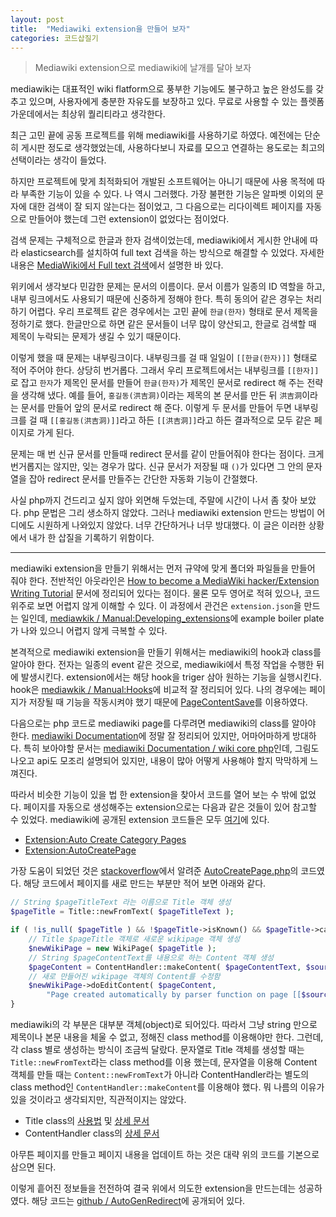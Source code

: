 ```yaml
---
layout: post
title:  "Mediawiki extension을 만들어 보자"
categories: 코드삽질기
---
```


> Mediawiki extension으로 mediawiki에 날개를 달아 보자

mediawiki는 대표적인 wiki flatform으로 풍부한 기능에도 불구하고 높은 완성도를 갖추고 있으며, 사용자에게 충분한 자유도를 보장하고 있다. 무료로 사용할 수 있는 플렛폼 가운데에서는 최상위 퀄리티라고 생각한다.

최근 고민 끝에 공동 프로젝트를 위해 mediawiki를 사용하기로 하였다. 예전에는 단순히 게시판 정도로 생각했었는데, 사용하다보니 자료를 모으고 연결하는 용도로는 최고의 선택이라는 생각이 들었다.

하지만 프로젝트에 맞게 최적화되어 개발된 소프트웨어는 아니기 때문에 사용 목적에 따라 부족한 기능이 있을 수 있다. 나 역시 그러했다. 가장 불편한 기능은 알파벳 이외의 문자에 대한 검색이 잘 되지 않는다는 점이었고, 그 다음으로는 리다이렉트 페이지를 자동으로 만들어야 했는데 그런 extension이 없었다는 점이었다.

검색 문제는 구체적으로 한글과 한자 검색이었는데, mediawiki에서 게시한 안내에 따라 elasticsearch를 설치하여 full text 검색을 하는 방식으로 해결할 수 있었다. 자세한 내용은 [MediaWiki에서 Full text 검색](https://pinedance.github.io/blog/2018/08/07/full-text-search-on-mediawiki-with-cirrussearch-and-elasticsearch)에서 설명한 바 있다.

위키에서 생각보다 민감한 문제는 문서의 이름이다. 문서 이름가 일종의 ID 역할을 하고, 내부 링크에서도 사용되기 때문에 신중하게 정해야 한다. 특히 동의어 같은 경우는 처리하기 어렵다. 우리 프로젝트 같은 경우에서는 고민 끝에 `한글(한자)` 형태로 문서 제목을 정하기로 했다. 한글만으로 하면 같은 문서들이 너무 많이 양산되고, 한글로 검색할 때 제목이 누락되는 문제가 생길 수 있기 때문이다.

이렇게 했을 때 문제는 내부링크이다. 내부링크를 걸 때 일일이 `[[한글(한자)]]` 형태로 적어 주어야 한다. 상당히 번거롭다. 그래서 우리 프로젝트에서는 내부링크를 `[[한자]]`로 잡고 `한자`가 제목인 문서를 만들어 `한글(한자)`가 제목인 문서로 redirect 해 주는 전략을 생각해 냈다. 예를 들어, `홍길동(洪吉洞)`이라는 제목의 본 문서를 만든 뒤 `洪吉洞`이라는 문서를 만들어 앞의 문서로 redirect 해 준다. 이렇게 두 문서를 만들어 두면 내부링크를 걸 때 `[[홍길동(洪吉洞)]]`라고 하든 `[[洪吉洞]]`라고 하든 결과적으로 모두 같은 페이지로 가게 된다.

문제는 매 번 신규 문서를 만들때 redirect 문서를 같이 만들어줘야 한다는 점이다. 크게 번거롭지는 않지만, 잊는 경우가 많다. 신규 문서가 저장될 때 `()`가 있다면 그 안의 문자열을 잡아 redirect 문서를 만들주는 간단한 자동화 기능이 간절했다.

사실 php까지 건드리고 싶지 않아 외면해 두었는데, 주말에 시간이 나서 좀 찾아 보았다. php 문법은 그리 생소하지 않았다. 그러나 mediawiki extension 만드는 방법이 어디에도 시원하게 나와있지 않았다. 너무 간단하거나 너무 방대했다. 이 글은 이러한 상황에서 내가 한 삽질을 기록하기 위함이다.

***

mediawiki extension을 만들기 위해서는 먼저 규약에 맞게 폴더와 파일들을 만들어 줘야 한다. 전반적인 아웃라인은 [How to become a MediaWiki hacker/Extension Writing Tutorial](https://www.mediawiki.org/wiki/How_to_become_a_MediaWiki_hacker/Extension_Writing_Tutorial) 문서에 정리되어 있다는 점이다. 물론 모두 영어로 적혀 있으나, 코드 위주로 보면 어렵지 않게 이해할 수 있다. 이 과정에서 관건은 `extension.json`을 만드는 일인데, [mediawkik / Manual:Developing_extensions](https://www.mediawiki.org/wiki/Manual:Developing_extensions)에 example boiler plate가 나와 있으니 어렵지 않게 극복할 수 있다.

본격적으로 mediawiki extension을 만들기 위해서는 mediawiki의 hook과 class를 알아야 한다. 전자는 일종의 event 같은 것으로, mediawiki에서 특정 작업을 수행한 뒤에 발생시킨다. extension에서는 해당 hook을 triger 삼아 원하는 기능을 실행시킨다. hook은 [mediawkik / Manual:Hooks](https://www.mediawiki.org/wiki/Manual:Hooks)에 비교적 잘 정리되어 있다. 나의 경우에는 페이지가 저장될 때 기능을 작동시켜야 했기 때문에 [PageContentSave](https://www.mediawiki.org/wiki/Manual:Hooks/PageContentSave)를 이용하였다.

다음으로는 php 코드로 mediawiki page를 다루려면 mediawiki의 class를 알아야 한다. [mediawiki Documentation](https://doc.wikimedia.org/)에 정말 잘 정리되어 있지만, 어마어마하게 방대하다. 특히 보아야할 문서는 [mediawiki Documentation / wiki core php](https://doc.wikimedia.org/mediawiki-core/master/php/)인데, 그림도 나오고 api도 모조리 설명되어 있지만, 내용이 많아 어떻게 사용해야 할지 막막하게 느껴진다.

따라서 비슷한 기능이 있을 법 한 extension을 찾아서 코드를 열어 보는 수 밖에 없었다. 페이지를 자동으로 생성해주는 extension으로는 다음과 같은 것들이 있어 참고할 수 있었다. mediawiki에 공개된 extension 코드들은 모두 [여기](https://gerrit.wikimedia.org)에 있다.

* [Extension:Auto Create Category Pages](https://www.mediawiki.org/wiki/Extension:Auto_Create_Category_Pages)
* [Extension:AutoCreatePage](https://www.mediawiki.org/wiki/Extension:AutoCreatePage)

가장 도움이 되었던 것은 [stackoverflow](https://stackoverflow.com/a/31277944)에서 알려준 [AutoCreatePage.php](https://goo.gl/X29A5v)의 코드였다. 해당 코드에서 페이지를 새로 만드는 부분만 적어 보면 아래와 같다.

```php
// String $pageTitleText 라는 이름으로 Title 객체 생성
$pageTitle = Title::newFromText( $pageTitleText );

if ( !is_null( $pageTitle ) && !$pageTitle->isKnown() && $pageTitle->canExist() ){
	// Title $pageTitle 객체로 새로운 wikipage 객체 생성
	$newWikiPage = new WikiPage( $pageTitle );
	// String $pageContentText를 내용으로 하는 Content 객체 생성
	$pageContent = ContentHandler::makeContent( $pageContentText, $sourceTitle );
	// 새로 만들어진 wikipage 객체의 Content를 수정함
	$newWikiPage->doEditContent( $pageContent,
		"Page created automatically by parser function on page [[$sourceTitleText]]" ); //TODO i18n
}
```

mediawiki의 각 부분은 대부분 객체(object)로 되어있다. 따라서 그냥 string 만으로 제목이나 본문 내용을 체울 수 없고, 정해진 class method를 이용해야만 한다. 그런데, 각 class 별로 생성하는 방식이 조금씩 달랐다. 문자열로 Title 객체를 생성할 때는 `Title::newFromText`라는 class method를 이용 했는데, 문자열을 이용해 Content 객체를 만들 때는 `Content::newFromText`가 아니라 ContentHandler라는 별도의 class method인 `ContentHandler::makeContent`를 이용해야 했다. 뭐 나름의 이유가 있을 것이라고 생각되지만, 직관적이지는 않았다.

* Title class의 [사용법](https://www.mediawiki.org/wiki/Manual:Title.php) 및 [상세 문서](https://doc.wikimedia.org/mediawiki-core/master/php/classTitle.html)
* ContentHandler class의 [상세 문서](https://doc.wikimedia.org/mediawiki-core/master/php/classContentHandler.html)

아무튼 페이지를 만들고 페이지 내용을 업데이트 하는 것은 대략 위의 코드를 기본으로 삼으면 된다.

이렇게 흩어진 정보들을 전전하여 결국 위에서 의도한 extension을 만드는데는 성공하였다. 해당 코드는 [github / AutoGenRedirect](https://github.com/pinedance/AutoGenRedirect)에 공개되어 있다.
